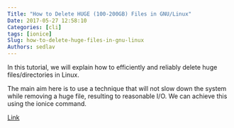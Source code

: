 ```yaml
---
Title: "How to Delete HUGE (100-200GB) Files in GNU/Linux"
Date: 2017-05-27 12:58:10
Categories: [cli]
tags: [ionice]
Slug: how-to-delete-huge-files-in-gnu-linux
Authors: sedlav
---
```


In this tutorial, we will explain how to efficiently and reliably delete huge files/directories in Linux.

The main aim here is to use a technique that will not slow down the system while removing a huge file, resulting to reasonable I/O. We can achieve this using the ionice command.

[Link](https://www.tecmint.com/delete-huge-files-in-linux/)
